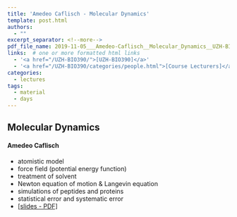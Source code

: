 ```yaml
---
title: 'Amedeo Caflisch - Molecular Dynamics'
template: post.html
authors:
  - ""
excerpt_separator: <!--more-->
pdf_file_name: 2019-11-05___Amedeo-Caflisch__Molecular_Dynamics__UZH-BIO390-HS19-lecture-07			# name of PDF (no path) somewhere in "assets"; auto-linked
links:  # one or more formatted html links
  - '<a href="/UZH-BIO390/">[UZH-BIO390]</a>'
  - '<a href="/UZH-BIO390/categories/people.html">[Course Lecturers]</a>'
categories:
  - lectures
tags:
  - material
  - days
---
```


## Molecular Dynamics
#### Amedeo Caflisch

* atomistic model
* force field (potential energy function)
* treatment of solvent
* Newton equation of motion & Langevin equation
* simulations of peptides and proteins
* statistical error and systematic error
* [[slides - PDF]](/UZH-BIO390/course-material/2019-11-05___Amedeo-Caflisch__Molecular_Dynamics__UZH-BIO390-HS19-lecture-07.pdf)

<!--more-->

